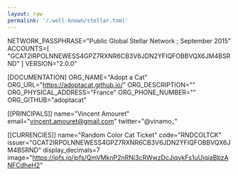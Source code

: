 ```yaml
---
layout: raw
permalink: '/.well-known/stellar.toml'
---
```

NETWORK_PASSPHRASE="Public Global Stellar Network ; September 2015"
ACCOUNTS=[
"GCAT2IRPOLNNEWESS4GPZ7RXNR6CB3V6JDN2YFIQFOBBVQX6JM4BSRND"
]
VERSION="2.0.0"

[DOCUMENTATION]
ORG_NAME="Adopt a Cat"
ORG_URL="https://adoptacat.github.io/"
ORG_DESCRIPTION=""
ORG_PHYSICAL_ADDRESS="France"
ORG_PHONE_NUMBER=""
ORG_GITHUB="adoptacat"

[[PRINCIPALS]]
name="Vincent Amouret"
email="vincent.amouret@gmail.com"
twitter="@vinamo_"

[[CURRENCIES]]
name="Random Color Cat Ticket"
code="RNDCOLTCK"
issuer="GCAT2IRPOLNNEWESS4GPZ7RXNR6CB3V6JDN2YFIQFOBBVQX6JM4BSRND"
display_decimals=7
image="https://ipfs.io/ipfs/QmVMknP2nRNj3cRWwzDcJiqykFs1uUiqiaBbzANFCdheH2"
